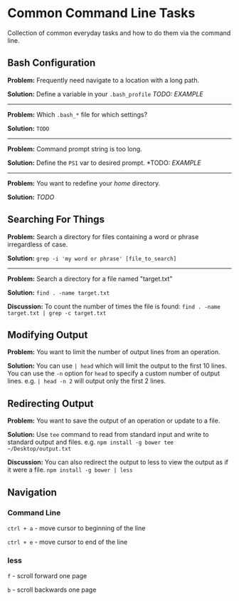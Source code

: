 # Common Command Line Tasks

Collection of common everyday tasks and how to do them via the command line. 

## Bash Configuration

**Problem:** Frequently need navigate to a location with a long path. 

**Solution:** Define a variable in your `.bash_profile` *TODO: EXAMPLE*

---

**Problem:** Which `.bash_*` file for which settings?

**Solution:** `TODO`

---

**Problem:** Command prompt string is too long.

**Solution:** Define the `PS1` var to desired prompt. *TODO: *EXAMPLE*

---

**Problem:** You want to redefine your *home* directory. 

**Solution:** *TODO*

## Searching For Things 

**Problem:** Search a directory for files containing a word or phrase irregardless of case.

**Solution:** `grep -i 'my word or phrase' [file_to_search]`

---

**Problem:** Search a directory for a file named "target.txt"

**Solution:** `find . -name target.txt`

**Discussion:** To count the number of times the file is found: `find . -name target.txt | grep -c target.txt`

## Modifying Output

**Problem:** You want to limit the number of output lines from an operation.

**Solution:** You can use `| head` which will limit the output to the first 10 lines.
You can use the `-n` option for `head` to specify a custom number of output lines. e.g. `| head -n 2` will output only the first 2 lines.

## Redirecting Output

**Problem:** You want to save the output of an operation or update to a file. 

**Solution:** Use `tee` command to read from standard input and write to standard output and files. e.g. `npm install -g bower tee ~/Desktop/output.txt`

**Discussion:** You can also redirect the output to less to view the output as if it were a file. `npm install -g bower | less`

## Navigation

### Command Line

`ctrl + a` - move cursor to beginning of the line

`ctrl + e` - move cursor to end of the line

### less

`f` - scroll forward one page

`b` - scroll backwards one page
